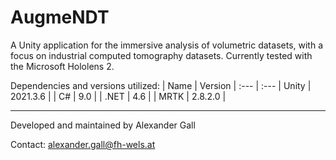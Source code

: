 # AugmeNDT

A Unity application for the immersive analysis of volumetric datasets, with a focus on industrial computed tomography datasets.
Currently tested with the Microsoft Hololens 2.

Dependencies and versions utilized:
| Name | Version |
:--- | :---
| Unity | 2021.3.6 |
| C# | 9.0 |
| .NET | 4.6 |
| MRTK | 2.8.2.0 |

---
Developed and maintained by Alexander Gall

Contact: [alexander.gall@fh-wels.at](alexander.gall@fh-wels.at)